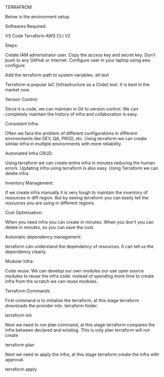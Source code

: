 TERRAFROM

Below is the environment setup.

Softwares Required:

VS Code
Terraform
AWS CLI V2

Steps:

Create IAM administrator user. Copy the access key and secret key. Don't push to any GitHub or internet.
Configure user in your laptop using
aws configure

Add the terraform path to system variables.
alt text

Terraform is popular IaC (Infrastructure as a Code) tool. It is best in the market now.

Version Control:

Since it is code, we can maintain in Git to version control. We can completely maintain the history of infra and collaboration is easy.

Consistent Infra:

Often we face the problem of different configurations in different environments like DEV, QA, PROD, etc. Using terraform we can create similar infra in multiple environments with more reliability.

Automated Infra CRUD:

Using terraform we can create entire infra in minutes reducing the human errors. Updating infra using terraform is also easy. Using Terraform we can delete infra.

Inventory Management:

If we create infra manually it is very tough to maintain the inventory of resources in diff region. But by seeing terraform you can easily tell the resources you are using in different regions.

Cost Optimisation:

When you need infra you can create in minutes. When you don't you can delete in minutes, so you can save the cost.

Automatic dependency management:

terraform can understand the dependency of resources. It can tell us the dependency clearly.

Modular Infra:

Code reuse. We can develop our own modules our use open source modules to reuse the infra code. instead of spending more time to create infra from the scratch we can reuse modules.

Terraform Commands

First command is to initialize the terraform, at this stage terraform downloads the provider into .terraform folder.

terraform init

Next we need to run plan command, at this stage terraform compares the infra between declared and existing. This is only plan terraform will not create

terraform plan

Next we need to apply the infra, at this stage terraform create the infra with approval.

terraform apply